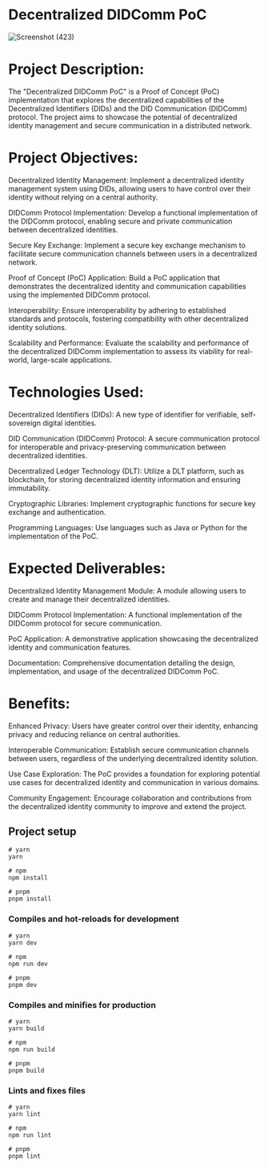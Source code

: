 # Decentralized DIDComm PoC

![Screenshot (423)](https://github.com/Prasannaverse13/Decentralized-DIDComm-PoC./assets/116105281/852ffceb-54d1-40e5-828d-47ebe6ccc2f9)


# Project Description:

The "Decentralized DIDComm PoC" is a Proof of Concept (PoC) implementation that explores the decentralized capabilities of the Decentralized Identifiers (DIDs) and the DID Communication (DIDComm) protocol. The project aims to showcase the potential of decentralized identity management and secure communication in a distributed network.

# Project Objectives:

Decentralized Identity Management: Implement a decentralized identity management system using DIDs, allowing users to have control over their identity without relying on a central authority.

DIDComm Protocol Implementation: Develop a functional implementation of the DIDComm protocol, enabling secure and private communication between decentralized identities.

Secure Key Exchange: Implement a secure key exchange mechanism to facilitate secure communication channels between users in a decentralized network.

Proof of Concept (PoC) Application: Build a PoC application that demonstrates the decentralized identity and communication capabilities using the implemented DIDComm protocol.

Interoperability: Ensure interoperability by adhering to established standards and protocols, fostering compatibility with other decentralized identity solutions.

Scalability and Performance: Evaluate the scalability and performance of the decentralized DIDComm implementation to assess its viability for real-world, large-scale applications.

# Technologies Used:

Decentralized Identifiers (DIDs): A new type of identifier for verifiable, self-sovereign digital identities.

DID Communication (DIDComm) Protocol: A secure communication protocol for interoperable and privacy-preserving communication between decentralized identities.

Decentralized Ledger Technology (DLT): Utilize a DLT platform, such as blockchain, for storing decentralized identity information and ensuring immutability.

Cryptographic Libraries: Implement cryptographic functions for secure key exchange and authentication.

Programming Languages: Use languages such as Java or Python for the implementation of the PoC.

# Expected Deliverables:

Decentralized Identity Management Module: A module allowing users to create and manage their decentralized identities.

DIDComm Protocol Implementation: A functional implementation of the DIDComm protocol for secure communication.

PoC Application: A demonstrative application showcasing the decentralized identity and communication features.

Documentation: Comprehensive documentation detailing the design, implementation, and usage of the decentralized DIDComm PoC.

# Benefits:

Enhanced Privacy: Users have greater control over their identity, enhancing privacy and reducing reliance on central authorities.

Interoperable Communication: Establish secure communication channels between users, regardless of the underlying decentralized identity solution.

Use Case Exploration: The PoC provides a foundation for exploring potential use cases for decentralized identity and communication in various domains.

Community Engagement: Encourage collaboration and contributions from the decentralized identity community to improve and extend the project.

## Project setup

```
# yarn
yarn

# npm
npm install

# pnpm
pnpm install
```

### Compiles and hot-reloads for development

```
# yarn
yarn dev

# npm
npm run dev

# pnpm
pnpm dev
```

### Compiles and minifies for production

```
# yarn
yarn build

# npm
npm run build

# pnpm
pnpm build
```

### Lints and fixes files

```
# yarn
yarn lint

# npm
npm run lint

# pnpm
pnpm lint
```
